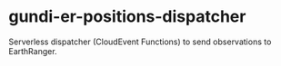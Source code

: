 # gundi-er-positions-dispatcher
Serverless dispatcher (CloudEvent Functions) to send observations to EarthRanger.


